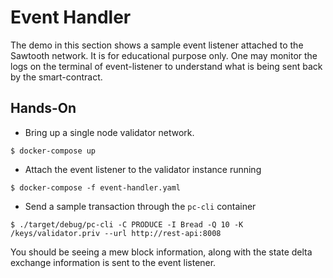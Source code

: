 # Event Handler

The demo in this section shows a sample event listener attached
to the Sawtooth network. It is for educational purpose only.
One may monitor the logs on the terminal of event-listener to
understand what is being sent back by the smart-contract.

## Hands-On

- Bring up a single node validator network.

```shell_script
$ docker-compose up
```

- Attach the event listener to the validator instance running

```shell_script
$ docker-compose -f event-handler.yaml
```

- Send a sample transaction through the `pc-cli` container

```shell_script
$ ./target/debug/pc-cli -C PRODUCE -I Bread -Q 10 -K /keys/validator.priv --url http://rest-api:8008
```

You should be seeing a mew block information, along with the state
delta exchange information is sent to the event listener.
